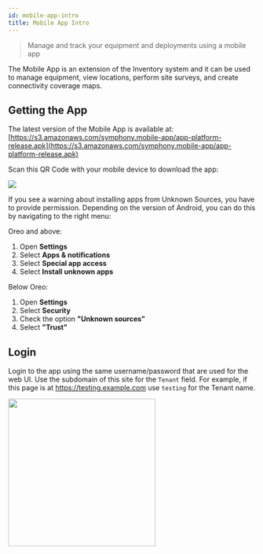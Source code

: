 ```yaml
---
id: mobile-app-intro
title: Mobile App Intro
---
```


> Manage and track your equipment and deployments using a mobile app

The Mobile App is an extension of the Inventory system and it can be used to manage equipment, view locations, perform site surveys, and create connectivity coverage maps.

## Getting the App

The latest version of the Mobile App is available at:
[https://s3.amazonaws.com/symphony.mobile-app/app-platform-release.apk](https://s3.amazonaws.com/symphony.mobile-app/app-platform-release.apk)

Scan this QR Code with your mobile device to download the app:

<img src='https://s3.amazonaws.com/purpleheadband.images/mobile-app-download-url-QR-code.png'>

If you see a warning about installing apps from Unknown Sources, you have to provide permission.  Depending on the version of Android, you can do this by navigating to the right menu:

Oreo and above:
1. Open **Settings**
2. Select **Apps & notifications**
3. Select **Special app access**
4. Select **Install unknown apps**

Below Oreo:
1. Open **Settings**
2. Select **Security**
3. Check the option **"Unknown sources"**
4. Select **"Trust"**


## Login
Login to the app using the same username/password that are used for the web UI.  Use the subdomain of this site for the `Tenant` field.  For example, if this page is at https://testing.example.com use `testing` for the Tenant name.

<img src='https://s3.amazonaws.com/purpleheadband.images/wiki/mobile-app/mobile-app-intro/login-screen.png' width=300>
